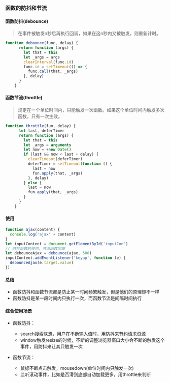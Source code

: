 ### 函数的防抖和节流

#### 函数防抖(debounce)

> 在事件被触发n秒后再执行回调，如果在这n秒内又被触发，则重新计时。

```javascript
function debounce(func, delay) {
      return function (args) {
        let that = this
        let _args = args
        clearInterval(func.id)
        func.id = setTimeout(() => {
          func.call(that, _args)
        }, delay)
      }
    }
```

#### 函数节流(throttle)

> 规定在一个单位时间内，只能触发一次函数。如果这个单位时间内触发多次函数，只有一次生效。

```javascript
function throttle(fun, delay) {
      let last, deferTimer
      return function (args) {
        let that = this
        let _args = arguments
        let now = +new Date()
        if (last && now < last + delay) {
          clearTimeout(deferTimer)
          deferTimer = setTimeout(function () {
            last = now
            fun.apply(that, _args)
          }, delay)
        } else {
          last = now
          fun.apply(that, _args)
        }
      }
    }
```

#### 使用

```javascript
function ajax(content) {
  console.log('ajax' + content)
}
let inputContent = document.getElementById('inputCon')
// 防抖函数的使用，节流函数同理
let debounceAjax = debounce(ajax, 500)
inputContent.addEventListener('keyup', function (e) {
  debounceAjax(e.target.value)
})

```

#### 总结

- 函数防抖和函数节流都是防止某一时间频繁触发，但是他们的原理却不一样
- 函数防抖是某一段时间内只执行一次，而函数节流是间隔时间执行

#### 综合使用场景

- 函数防抖：
  - search搜索联想，用户在不断输入值时，用防抖来节约请求资源
  - window触发resize的时候，不断的调整浏览器窗口大小会不断的触发这个事件，用防抖来让其只触发一次

- 函数节流：
  - 鼠标不断点击触发，mousedown(单位时间内只触发一次)
  - 监听滚动事件，比如是否滑到底部自动加载更多，用throttle来判断
